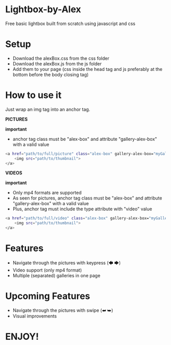 # Lightbox-by-Alex
Free basic lightbox built from scratch using javascript and css


# Setup
- Download the alexBox.css from the css folder
- Download the alexBox.js from the js folder
- Add them to your page (css inside the head tag and js preferably at the bottom before the body closing tag)


# How to use it
Just wrap an img tag into an anchor tag.


**PICTURES**

**important**
- anchor tag class must be "alex-box" and attribute "gallery-alex-box" with a valid value

```sh
<a href="path/to/full/picture" class="alex-box" gallery-alex-box="myGallery">
    <img src="path/to/thumbnail">
</a>
```

**VIDEOS**

**important**
- Only mp4 formats are supported
- As seen for pictures, anchor tag class must be "alex-box" and attribute "gallery-alex-box" with a valid value
- Plus, anchor tag must include the type attribute with "video" value

```sh
<a href="path/to/full/video" class="alex-box" gallery-alex-box="myGallery2" type="video">
    <img src="path/to/thumbnail">
</a>
```
# Features
- Navigate through the pictures with keypress (🡄 🡆)
- Video support (only mp4 format)
- Multiple (separated) galleries in one page

# Upcoming Features
- Navigate through the pictures with swipe (⮨ ⮩)
- Visual improvements


# ENJOY!
